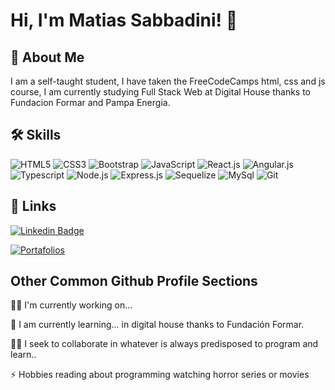 # Hi, I'm Matias Sabbadini! 👋

## 🚀 About Me
I am a self-taught student, I have taken the FreeCodeCamps html, css and js course, 
I am currently studying Full Stack Web at Digital House thanks to Fundacion Formar and Pampa Energia.



## 🛠 Skills

![HTML5](https://img.shields.io/badge/-HTML5-F47D00?style=plastic&logo=html5&logoColor=white)
![CSS3](https://img.shields.io/badge/-CSS3-1723F5?style=plastic&logo=css3&logoColor=white)
![Bootstrap](https://img.shields.io/badge/-Bootstrap-DF02F4?style=plastic&logo=Bootstrap&logoColor=white)
![JavaScript](https://img.shields.io/badge/-JavaScript-EADF56?style=plastic&logo=JavaScript&logoColor=white)
![React.js](https://img.shields.io/badge/-React-38DDFC?style=plastic&logo=React&logoColor=white)
![Angular.js](https://img.shields.io/badge/-Angular-F5002D?style=plastic&logo=Angular&logoColor=white)
![Typescript](https://img.shields.io/badge/-Typescript-1700F5?style=plastic&logo=Typescript&logoColor=white)
![Node.js](https://img.shields.io/badge/-Node.js-14EA42?style=plastic&logo=Node.js&logoColor=white)
![Express.js](https://img.shields.io/badge/-Express-9E7244?style=plastic&logo=Express&logoColor=white)
![Sequelize](https://img.shields.io/badge/-Sequelize-978108?style=plastic&logo=Sequelize&logoColor=white)
![MySql](https://img.shields.io/badge/-MySQL-C9E4B?style=plastic&logo=Mysql&logoColor=white)
![Git](https://img.shields.io/badge/-Git-FA5A01?style=plastic&logo=Git&logoColor=white)



## 🔗 Links
[![Linkedin Badge](https://img.shields.io/badge/-Linkedin-0077B5?style=plastic&logo=Linkedin&logoColor=white&link=https://www.linkedin.com/in/matias-sabbadini-desarrollador/)](https://www.linkedin.com/in/matias-sabbadini-desarrollador/)

[![Portafolios](https://img.shields.io/badge/-Portafolio-0012ff?style=plastic&logo=Vercel&logoColor=white&link=https://portafolio-matias-sabbadini.vercel.app/)](https://portafolio-matias-sabbadini.vercel.app/)



## Other Common Github Profile Sections
👩‍💻 I'm currently working on...

🧠 I am currently learning... in digital house thanks to Fundación Formar.

👯‍♀️ I seek to collaborate in whatever is always predisposed to program and learn..


⚡️ Hobbies reading about programming watching horror series or movies






